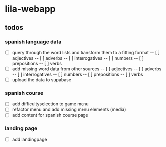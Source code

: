# lila-webapp

## todos

### spanish language data

- [ ] query through the word lists and transform them to a fitting format
-- [ ] adjectives
-- [ ] adverbs
-- [ ] interrogatives
-- [ ] numbers
-- [ ] prepositions
-- [ ] verbs
- [ ] add missing word data from other sources
-- [ ] adjectives
-- [ ] adverbs
-- [ ] interrogatives
-- [ ] numbers
-- [ ] prepositions
-- [ ] verbs
- [ ] upload the data to supabase

### spanish course

- [ ] add difficultyselection to game menu
- [ ] refactor menu and add missing menu elements (media)
- [ ] add content for spanish course page

### landing page

- [ ] add landingpage
